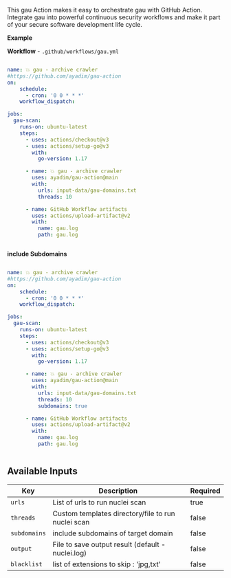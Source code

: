 This gau Action makes it easy to orchestrate gau with GitHub Action. Integrate gau into powerful continuous security workflows and make it part of your secure software development life cycle.



**Example**

**Workflow** - `.github/workflows/gau.yml`

```yaml

name: 💥 gau - archive crawler
#https://github.com/ayadim/gau-action
on:
    schedule:
      - cron: '0 0 * * *'
    workflow_dispatch:

jobs:
  gau-scan:
    runs-on: ubuntu-latest
    steps:
      - uses: actions/checkout@v3
      - uses: actions/setup-go@v3
        with:
          go-version: 1.17

      - name: 💥 gau - archive crawler
        uses: ayadim/gau-action@main
        with:
          urls: input-data/gau-domains.txt
          threads: 10

      - name: GitHub Workflow artifacts
        uses: actions/upload-artifact@v2
        with:
          name: gau.log
          path: gau.log



```

**include Subdomains**

```yaml 

name: 💥 gau - archive crawler
#https://github.com/ayadim/gau-action
on:
    schedule:
      - cron: '0 0 * * *'
    workflow_dispatch:

jobs:
  gau-scan:
    runs-on: ubuntu-latest
    steps:
      - uses: actions/checkout@v3
      - uses: actions/setup-go@v3
        with:
          go-version: 1.17

      - name: 💥 gau - archive crawler
        uses: ayadim/gau-action@main
        with:
          urls: input-data/gau-domains.txt
          threads: 10
          subdomains: true

      - name: GitHub Workflow artifacts
        uses: actions/upload-artifact@v2
        with:
          name: gau.log
          path: gau.log



```

Available Inputs
------

| Key               | Description                                         | Required |
| ----------------- | --------------------------------------------------- | -------- |
| `urls`            | List of urls to run nuclei scan                     | true     |
| `threads	`       | Custom templates directory/file to run nuclei scan  | false    |
| `subdomains`      | include subdomains of target domain                 | false    |
| `output`          | File to save output result (default - nuclei.log)   | false    |
| `blacklist`       | list of extensions to skip : 'jpg,txt'              | false    |
